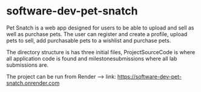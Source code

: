 # software-dev-pet-snatch
Pet Snatch is a web app designed for users to be able to upload and sell as well as purchase pets. The user can register and create a profile, upload pets to sell, add purchasable pets to a wishlist and purchase pets.

The directory structure is has three initial files, ProjectSourceCode is where all application code is found and milestonesubmissions where all lab submissions are.

The project can be run from Render
 --> link: https://software-dev-pet-snatch.onrender.com

